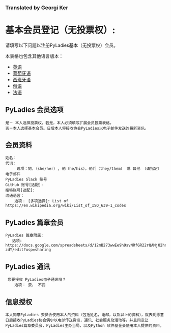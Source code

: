 ### Translated by Georgi Ker

# 基本会员登记（无投票权）:

请填写以下问题以注册PyLadies基本（无投票权）会员。

本表格也包含其他语言版本：

- [英语](https://github.com/pyladies/project-admin-logisitics/blob/master/forms/basic-membership-form-en.md)
- [葡萄牙语](https://github.com/pyladies/project-admin-logisitics/blob/master/forms/basic-membership-form-pt.md)
- [西班牙语](https://github.com/pyladies/project-admin-logisitics/blob/master/forms/basic-membership-form-es.md)
- [俄语](https://github.com/pyladies/project-admin-logisitics/blob/master/forms/basic-membership-form-ru.md)
- [法语](https://github.com/pyladies/project-admin-logisitics/blob/master/forms/basic-membership-form-fr.md)

## PyLadies 会员选项
    
    是－ 本人选择投票权。若是，本人必须填写扩展会员投票表格。
    否－本人选择基本会员。日后本人将接收协会PyLadies以电子邮件发送的最新资讯。
    
## 会员资料

    姓名：
    代词：
         选项：她，（she/her）, 他（he/his），他们（they/them） 或 其他 （请指定）
    电子邮件
    PyLadies Slack 账号
    GitHub 账号[选配]: 
    推特账号[选配]:
    沟通语言：
        选项： [多项选择]: List of https://en.wikipedia.org/wiki/List_of_ISO_639-1_codes

## PyLadies 篇章会员

    PyLadies 篇章附属:  
       选项: https://docs.google.com/spreadsheets/d/12mB273wwEe9h9svNRfGR22rQAMjO2hn_lahWzMT-zdY/edit?usp=sharing

## PyLadies 通讯

     您要接收 PyLadies电子通讯吗？
        选项： 要， 不要  

## 信息授权

    本人同意PyLadies 委员会使用本人的资料（包括姓名，电邮，以及以上的资料），就表明愿意日后接收PyLadies协会偶尔以电邮传送资讯，通讯、社会服务及活动等。并且同意让PyLadies篇章委员会，PyLadies主办当局，以及Python 软件基金会使用本人提供的资料。

